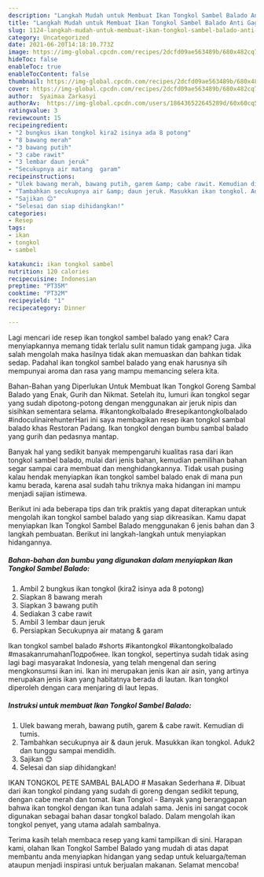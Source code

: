 ```yaml
---
description: "Langkah Mudah untuk Membuat Ikan Tongkol Sambel Balado Anti Gagal"
title: "Langkah Mudah untuk Membuat Ikan Tongkol Sambel Balado Anti Gagal"
slug: 1124-langkah-mudah-untuk-membuat-ikan-tongkol-sambel-balado-anti-gagal
category: Uncategorized
date: 2021-06-20T14:18:10.773Z
image: https://img-global.cpcdn.com/recipes/2dcfd09ae563489b/680x482cq70/ikan-tongkol-sambel-balado-foto-resep-utama.jpg
hideToc: false
enableToc: true
enableTocContent: false
thumbnail: https://img-global.cpcdn.com/recipes/2dcfd09ae563489b/680x482cq70/ikan-tongkol-sambel-balado-foto-resep-utama.jpg
cover: https://img-global.cpcdn.com/recipes/2dcfd09ae563489b/680x482cq70/ikan-tongkol-sambel-balado-foto-resep-utama.jpg
author:  Syaimaa Zarkasyi
authorAv:  https://img-global.cpcdn.com/users/186436522645289d/60x60cq50/avatar.jpg
ratingvalue: 3
reviewcount: 15
recipeingredient:
- "2 bungkus ikan tongkol kira2 isinya ada 8 potong"
- "8 bawang merah"
- "3 bawang putih"
- "3 cabe rawit"
- "3 lembar daun jeruk"
- "Secukupnya air matang  garam"
recipeinstructions:
- "Ulek bawang merah, bawang putih, garem &amp; cabe rawit. Kemudian di tumis."
- "Tambahkan secukupnya air &amp; daun jeruk. Masukkan ikan tongkol. Aduk2 dan tunggu sampai mendidih."
- "Sajikan 😊"
- "Selesai dan siap dihidangkan!"
categories:
- Resep
tags:
- ikan
- tongkol
- sambel

katakunci: ikan tongkol sambel 
nutrition: 120 calories
recipecuisine: Indonesian
preptime: "PT35M"
cooktime: "PT32M"
recipeyield: "1"
recipecategory: Dinner

---
```



Lagi mencari ide resep ikan tongkol sambel balado yang enak? Cara menyiapkannya memang tidak terlalu sulit namun tidak gampang juga. Jika salah mengolah maka hasilnya tidak akan memuaskan dan bahkan tidak sedap. Padahal ikan tongkol sambel balado yang enak harusnya sih mempunyai aroma dan rasa yang mampu memancing selera kita.


Bahan-Bahan yang Diperlukan Untuk Membuat Ikan Tongkol Goreng Sambal Balado yang Enak, Gurih dan Nikmat. Setelah itu, lumuri ikan tongkol segar yang sudah dipotong-potong dengan menggunakan air jeruk nipis dan sisihkan sementara selama. #ikantongkolbalado #resepikantongkolbalado #indoculinairehunterHari ini saya membagikan resep ikan tongkol sambal balado khas Restoran Padang. Ikan tongkol dengan bumbu sambal balado yang gurih dan pedasnya mantap.

Banyak hal yang sedikit banyak mempengaruhi kualitas rasa dari ikan tongkol sambel balado, mulai dari jenis bahan, kemudian pemilihan bahan segar sampai cara membuat dan menghidangkannya. Tidak usah pusing kalau hendak menyiapkan ikan tongkol sambel balado enak di mana pun kamu berada, karena asal sudah tahu triknya maka hidangan ini mampu menjadi sajian istimewa.


Berikut ini ada beberapa tips dan trik praktis yang dapat diterapkan untuk mengolah ikan tongkol sambel balado yang siap dikreasikan. Kamu dapat menyiapkan Ikan Tongkol Sambel Balado menggunakan 6 jenis bahan dan 3 langkah pembuatan. Berikut ini langkah-langkah untuk menyiapkan hidangannya.

<!--inarticleads1-->

##### Bahan-bahan dan bumbu yang digunakan dalam menyiapkan Ikan Tongkol Sambel Balado:

1. Ambil 2 bungkus ikan tongkol (kira2 isinya ada 8 potong)
1. Siapkan 8 bawang merah
1. Siapkan 3 bawang putih
1. Sediakan 3 cabe rawit
1. Ambil 3 lembar daun jeruk
1. Persiapkan Secukupnya air matang &amp; garam


Ikan tongkol sambel balado #shorts #ikantongkol #ikantongkolbalado #masakanrumahanПодробнее. Ikan tongkol, sepertinya sudah tidak asing lagi bagi masyarakat Indonesia, yang telah mengenal dan sering mengkonsumsi ikan ini. Ikan ini merupakan jenis ikan air asin, yang artinya merupakan jenis ikan yang habitatnya berada di lautan. Ikan tongkol diperoleh dengan cara menjaring di laut lepas. 

<!--inarticleads2-->

##### Instruksi untuk membuat Ikan Tongkol Sambel Balado:

1. Ulek bawang merah, bawang putih, garem &amp; cabe rawit. Kemudian di tumis.
1. Tambahkan secukupnya air &amp; daun jeruk. Masukkan ikan tongkol. Aduk2 dan tunggu sampai mendidih.
1. Sajikan 😊
1. Selesai dan siap dihidangkan!

IKAN TONGKOL PETE SAMBAL BALADO # Masakan Sederhana #. Dibuat dari ikan tongkol pindang yang sudah di goreng dengan sedikit tepung, dengan cabe merah dan tomat. Ikan Tongkol - Banyak yang beranggapan bahwa ikan tongkol dengan ikan tuna adalah sama. Jenis ini sangat cocok digunakan sebagai bahan dasar tongkol balado. Dalam mengolah ikan tongkol penyet, yang utama adalah sambalnya. 

Terima kasih telah membaca resep yang kami tampilkan di sini. Harapan kami, olahan Ikan Tongkol Sambel Balado yang mudah di atas dapat membantu anda menyiapkan hidangan yang sedap untuk keluarga/teman ataupun menjadi inspirasi untuk berjualan makanan. Selamat mencoba!
